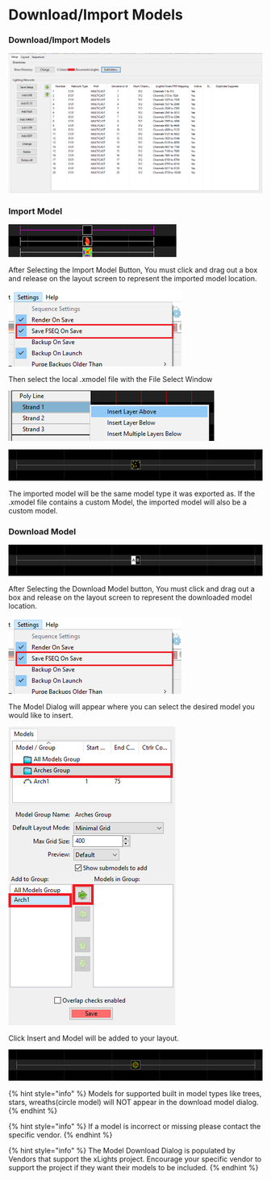 # Download/Import Models

### Download/Import Models

![](../../.gitbook/assets/image%20%2831%29.png)

### Import Model

![Import Model Button](../../.gitbook/assets/image%20%28429%29.png)

After Selecting the Import Model Button, You must click and drag out a box and release on the layout screen to represent the imported model location.

![Empty Model Box](../../.gitbook/assets/image%20%28716%29.png)

Then select the local .xmodel file with the File Select Window



![File Select Window](../../.gitbook/assets/image%20%28780%29.png)

![Imported Model ](../../.gitbook/assets/image%20%28209%29.png)

The imported model will be the same model type it was exported as. If the .xmodel file contains a custom Model, the imported model will also be a custom model. 

### Download Model

![Download Model Button](../../.gitbook/assets/image%20%28351%29.png)

After Selecting the Download Model button, You must click and drag out a box and release on the layout screen to represent the downloaded model location.

![Empty Model Box](../../.gitbook/assets/image%20%28716%29.png)

The Model Dialog will appear where you can select the desired model you would like to insert.

![Download Model Dialog](../../.gitbook/assets/image%20%28474%29.png)

Click Insert and Model will be added to your layout.

![ChromaFlake Model](../../.gitbook/assets/image%20%28632%29.png)

{% hint style="info" %}
Models for supported built in model types like trees, stars, wreaths\(circle model\) will NOT appear in the download model dialog.
{% endhint %}

{% hint style="info" %}
If a model is incorrect or missing please contact the specific vendor.
{% endhint %}

{% hint style="info" %}
The Model Download Dialog is populated by Vendors that support the xLights project. Encourage your specific vendor to support the project if they want their models to be included.
{% endhint %}

